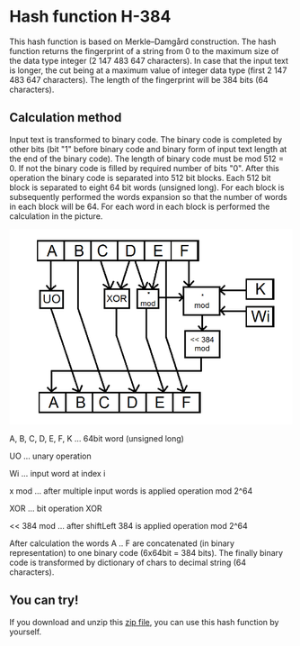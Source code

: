# Hash function H-384
This hash function is based on Merkle–Damgård construction.
The hash function returns the fingerprint of a string from 0 to the maximum size of the data type integer (2 147 483 647 characters).
In case that the input text is longer, the cut being at a maximum value of integer data type (first 2 147 483 647 characters).
The length of the fingerprint will be 384 bits (64 characters).

## Calculation method
Input text is transformed to binary code. The binary code is completed by other bits
(bit "1" before binary code and binary form of input text length at the end of the binary code).
The length of binary code must be mod 512 = 0. If not the binary code is filled by required number of bits "0".
After this operation the binary code is separated into 512 bit blocks.
Each 512 bit block is separated to eight 64 bit words (unsigned long).
For each block is subsequently performed the words expansion so that the number of words in each block will be 64.
For each word in each block is performed the calculation in the picture.

![alt tag](https://raw.githubusercontent.com/jaromir92/Hash/master/img/schema.png)

A, B, C, D, E, F, K … 64bit word (unsigned long)

UO … unary operation

Wi … input word at index i

x mod … after multiple input words is applied operation mod 2^64 

XOR … bit operation XOR

<< 384 mod … after shiftLeft 384 is applied operation mod 2^64

After calculation the words A .. F are concatenated (in binary representation) to one binary code (6x64bit = 384 bits).
The finally binary code is transformed by dictionary of chars to decimal string (64 characters).

## You can try!
If you download and unzip this [zip file](https://github.com/jaromir92/Hash/raw/master/application.zip), you can use this hash function by yourself.